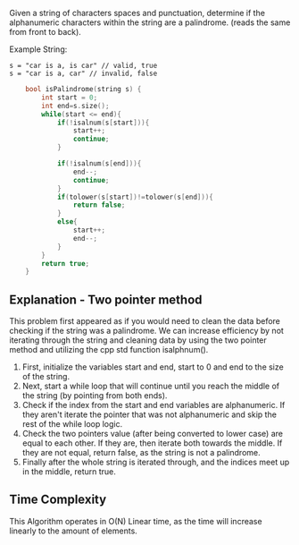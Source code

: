 Given a string of characters spaces and punctuation, determine if the alphanumeric characters within the string are a palindrome. (reads the same from front to back).

Example String:
```
s = "car is a, is car" // valid, true
s = "car is a, car" // invalid, false
```

```cpp
    bool isPalindrome(string s) {
        int start = 0;
        int end=s.size();
        while(start <= end){
            if(!isalnum(s[start])){
                start++;
                continue;
            }

            if(!isalnum(s[end])){
                end--;
                continue;
            }
            if(tolower(s[start])!=tolower(s[end])){
                return false;
            }
            else{
                start++;
                end--;
            }
        }
        return true;
    }
```

## Explanation - Two pointer method
This problem first appeared as if you would need to clean the data before checking if the string was a palindrome. We can increase efficiency by not iterating through the string and cleaning data by using the two pointer method and utilizing the cpp std function isalphnum().

1. First, initialize the variables start and end, start to 0 and end to the size of the string.
2. Next, start a while loop that will continue until you reach the middle of the string (by pointing from both ends).
3. Check if the index from the start and end variables are alphanumeric. If they aren't iterate the pointer that was not alphanumeric and skip the rest of the while loop logic.
4. Check the two pointers value (after being converted to lower case) are equal to each other. If they are, then iterate both towards the middle. If they are not equal, return false, as the string is not a palindrome.
5. Finally after the whole string is iterated through, and the indices meet up in the middle, return true.

## Time Complexity

This Algorithm operates in O(N) Linear time, as the time will increase linearly to the amount of elements.






